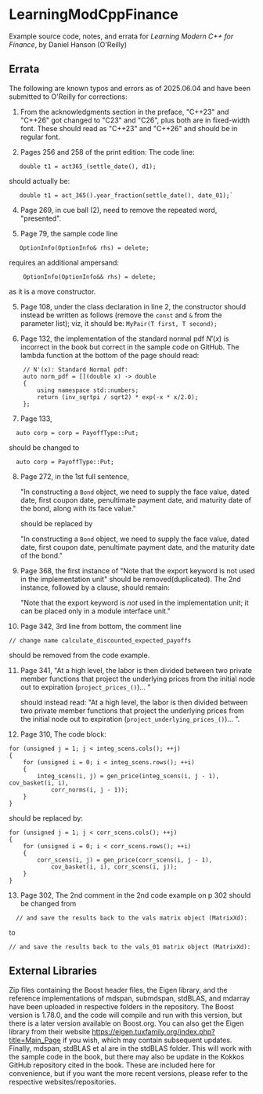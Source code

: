 # LearningModCppFinance
Example source code, notes, and errata for _Learning Modern C++ for Finance_, by Daniel Hanson (O'Reilly)

## Errata
The following are known typos and errors as of 2025.06.04 and have been submitted to O'Reilly for corrections:
1. From the acknowledgments section in the preface, "C++23" and "C++26" got changed to "C23" and "C26", plus both are in fixed-width font.  These should read as "C++23" and "C++26" and should be in regular font.

2. Pages 256 and 258 of the print edition:  The code line: 
```
   double t1 = act365_(settle_date(), d1);
```
   should actually be:  
```
   double t1 = act_365().year_fraction(settle_date(), date_01);`
```   

4. Page 269, in cue ball (2), need to remove the repeated word, "presented".

5. Page 79, the sample code line
```
   OptionInfo(OptionInfo& rhs) = delete;

```
   requires an additional ampersand: 

```    
    OptionInfo(OptionInfo&& rhs) = delete;

```
   as it is a move constructor.

5. Page 108, under the class declaration in line 2, the constructor should instead be written as follows (remove the `const` and `&` from the parameter list); viz, it should be:  `MyPair(T first, T second);`

6. Page 132, the implementation of the standard normal pdf $N'(x)$ is incorrect in the book but correct in the sample code on GitHub.  The lambda function at the bottom of the page should read:

```
	// N'(x): Standard Normal pdf:
	auto norm_pdf = [](double x) -> double
	{
		using namespace std::numbers;
		return (inv_sqrtpi / sqrt2) * exp(-x * x/2.0);
	};

```
7. Page 133, 

```
  auto corp = corp = PayoffType::Put;

```

should be changed to
     
```
  auto corp = PayoffType::Put;

```

8. Page 272, in the 1st full sentence,

    "In constructing a `Bond` object, we need to supply the face value, dated date, first coupon date, penultimate payment date, and maturity date of the bond, along with its face value."

    should be replaced by

    "In constructing a `Bond` object, we need to supply the face value, dated date, first coupon date, penultimate payment date, and the maturity date of the bond."

9. Page 368, the first instance of "Note that the export keyword is not used in the implementation unit" should be removed(duplicated).  The 2nd instance, followed by a clause, should remain:

    "Note that the export keyword is _not_ used in the implementation unit; it can be placed only in a module interface unit."

10. Page 342, 3rd line from bottom, the comment line

```
// change name calculate_discounted_expected_payoffs

```
   should be removed from the code example.

11. Page 341, "At a high level, the labor is then divided between two private member functions that project the underlying prices from the initial node out to expiration (`project_prices_()`)... "

    should instead read:
    "At a high level, the labor is then divided between two private member functions that project the underlying prices from the initial node out to expiration (`project_underlying_prices_()`)... ".

12. Page 310, The code block:

```
for (unsigned j = 1; j < integ_scens.cols(); ++j)
{
    for (unsigned i = 0; i < integ_scens.rows(); ++i)
    {
        integ_scens(i, j) = gen_price(integ_scens(i, j - 1), cov_basket(i, i),
            corr_norms(i, j - 1));
    }
}

```
should be replaced by:

```
for (unsigned j = 1; j < corr_scens.cols(); ++j)
{
	for (unsigned i = 0; i < corr_scens.rows(); ++i)
	{
		corr_scens(i, j) = gen_price(corr_scens(i, j - 1), 
			cov_basket(i, i), corr_scens(i, j));
	}
}

```
13. Page 302, The 2nd comment in the 2nd code example on p 302 should be changed from

```
  // and save the results back to the vals matrix object (MatrixXd):
```

to

```
// and save the results back to the vals_01 matrix object (MatrixXd):
```

## External Libraries
Zip files containing the Boost header files, the Eigen library, and the reference implementations of mdspan, submdspan, stdBLAS, and mdarray have been uploaded in respective folders in the repository.  The Boost version is 1.78.0, and the code will compile and run with this version, but there is a later version available on Boost.org.  You can also get the Eigen library from their website https://eigen.tuxfamily.org/index.php?title=Main_Page if you wish, which may contain subsequent updates.  Finally, mdspan, stdBLAS et al are in the stdBLAS folder.  This will work with the sample code in the book, but there may also be update in the Kokkos GitHub repository cited in the book.  These are included here for convenience, but if you want the more recent versions, please refer to the respective websites/repositories. 
